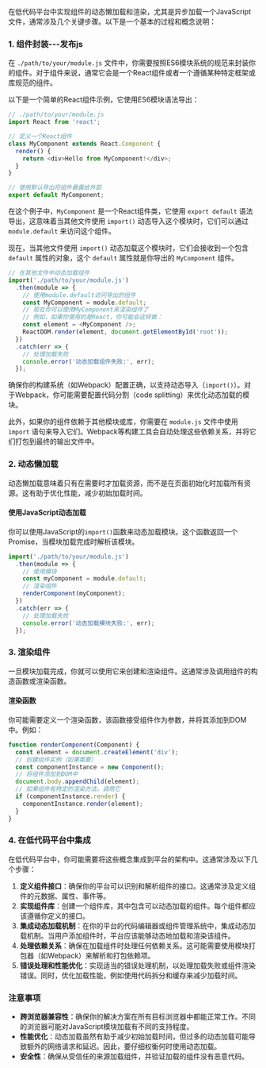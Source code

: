 在低代码平台中实现组件的动态懒加载和渲染，尤其是异步加载一个JavaScript文件，通常涉及几个关键步骤。以下是一个基本的过程和概念说明：
### 1. 组件封装---发布js
在 `./path/to/your/module.js` 文件中，你需要按照ES6模块系统的规范来封装你的组件。对于组件来说，通常它会是一个React组件或者一个遵循某种特定框架或库规范的组件。

以下是一个简单的React组件示例，它使用ES6模块语法导出：

```javascript
// ./path/to/your/module.js
import React from 'react';

// 定义一个React组件
class MyComponent extends React.Component {
  render() {
    return <div>Hello from MyComponent!</div>;
  }
}

// 使用默认导出将组件暴露给外部
export default MyComponent;
```

在这个例子中，`MyComponent` 是一个React组件类，它使用 `export default` 语法导出，这意味着当其他文件使用 `import()` 动态导入这个模块时，它们可以通过 `module.default` 来访问这个组件。

现在，当其他文件使用 `import()` 动态加载这个模块时，它们会接收到一个包含 `default` 属性的对象，这个 `default` 属性就是你导出的 `MyComponent` 组件。

```javascript
// 在其他文件中动态加载组件
import('./path/to/your/module.js')
  .then(module => {
    // 使用module.default访问导出的组件
    const MyComponent = module.default;
    // 现在你可以使用MyComponent来渲染组件了
    // 例如，如果你使用的是React，你可能会这样做：
    const element = <MyComponent />;
    ReactDOM.render(element, document.getElementById('root'));
  })
  .catch(err => {
    // 处理加载失败
    console.error('动态加载组件失败:', err);
  });
```

确保你的构建系统（如Webpack）配置正确，以支持动态导入（`import()`）。对于Webpack，你可能需要配置代码分割（code splitting）来优化动态加载的模块。

此外，如果你的组件依赖于其他模块或库，你需要在 `module.js` 文件中使用 `import` 语句来导入它们。Webpack等构建工具会自动处理这些依赖关系，并将它们打包到最终的输出文件中。
### 2. 动态懒加载

动态懒加载意味着只有在需要时才加载资源，而不是在页面初始化时加载所有资源。这有助于优化性能，减少初始加载时间。

#### 使用JavaScript动态加载

你可以使用JavaScript的`import()`函数来动态加载模块。这个函数返回一个Promise，当模块加载完成时解析该模块。


```javascript
import('./path/to/your/module.js')
  .then(module => {
    // 使用模块
    const myComponent = module.default;
    // 渲染组件
    renderComponent(myComponent);
  })
  .catch(err => {
    // 处理加载失败
    console.error('动态加载模块失败:', err);
  });
```
### 3. 渲染组件

一旦模块加载完成，你就可以使用它来创建和渲染组件。这通常涉及调用组件的构造函数或渲染函数。

#### 渲染函数

你可能需要定义一个渲染函数，该函数接受组件作为参数，并将其添加到DOM中。例如：


```javascript
function renderComponent(Component) {
  const element = document.createElement('div');
  // 创建组件实例（如果需要）
  const componentInstance = new Component();
  // 将组件添加到DOM中
  document.body.appendChild(element);
  // 如果组件有特定的渲染方法，调用它
  if (componentInstance.render) {
    componentInstance.render(element);
  }
}
```
### 4. 在低代码平台中集成

在低代码平台中，你可能需要将这些概念集成到平台的架构中。这通常涉及以下几个步骤：

1. **定义组件接口**：确保你的平台可以识别和解析组件的接口。这通常涉及定义组件的元数据、属性、事件等。
2. **实现组件库**：创建一个组件库，其中包含可以动态加载的组件。每个组件都应该遵循你定义的接口。
3. **集成动态加载机制**：在你的平台的代码编辑器或组件管理系统中，集成动态加载机制。当用户添加组件时，平台应该能够动态地加载和渲染该组件。
4. **处理依赖关系**：确保在加载组件时处理任何依赖关系。这可能需要使用模块打包器（如Webpack）来解析和打包依赖项。
5. **错误处理和性能优化**：实现适当的错误处理机制，以处理加载失败或组件渲染错误。同时，优化加载性能，例如使用代码拆分和缓存来减少加载时间。

### 注意事项

* **跨浏览器兼容性**：确保你的解决方案在所有目标浏览器中都能正常工作。不同的浏览器可能对JavaScript模块加载有不同的支持程度。
* **性能优化**：动态加载虽然有助于减少初始加载时间，但过多的动态加载可能导致额外的网络请求和延迟。因此，要仔细权衡何时使用动态加载。
* **安全性**：确保从受信任的来源加载组件，并验证加载的组件没有恶意代码。
